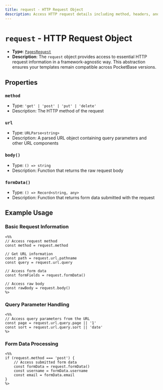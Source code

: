 ```yaml
---
title: request - HTTP Request Object
description: Access HTTP request details including method, headers, and query parameters in PocketPages templates.
---
```


# `request` - HTTP Request Object

- **Type**: [`PagesRequest`](https://github.com/pockethost/pockethost/blob/main/src/lib/pages/index.ts)
- **Description**: The `request` object provides access to essential HTTP request information in a framework-agnostic way. This abstraction ensures your templates remain compatible across PocketBase versions.

## Properties

### `method`

- Type: `'get' | 'post' | 'put' | 'delete'`
- Description: The HTTP method of the request

### `url`

- Type: `URLParse<string>`
- Description: A parsed URL object containing query parameters and other URL components

### `body()`

- Type: `() => string`
- Description: Function that returns the raw request body

### `formData()`

- Type: `() => Record<string, any>`
- Description: Function that returns form data submitted with the request

## Example Usage

### Basic Request Information

```ejs
<%%
// Access request method
const method = request.method

// Get URL information
const path = request.url.pathname
const query = request.url.query

// Access form data
const formFields = request.formData()

// Access raw body
const rawBody = request.body()
%>
```

### Query Parameter Handling

```ejs
<%%
// Access query parameters from the URL
const page = request.url.query.page || '1'
const sort = request.url.query.sort || 'date'
%>
```

### Form Data Processing

```ejs
<%%
if (request.method === 'post') {
    // Access submitted form data
    const formData = request.formData()
    const username = formData.username
    const email = formData.email
}
%>
```
